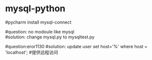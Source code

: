 # mysql-python

#pycharm  install  mysql-connect

#question: no modoule like mysql       
#solution: change mysql.py to mysqltest.py


#question:eror1130
#solution:      update user set host='%' where host = 'localhost';    #提供远程访问
